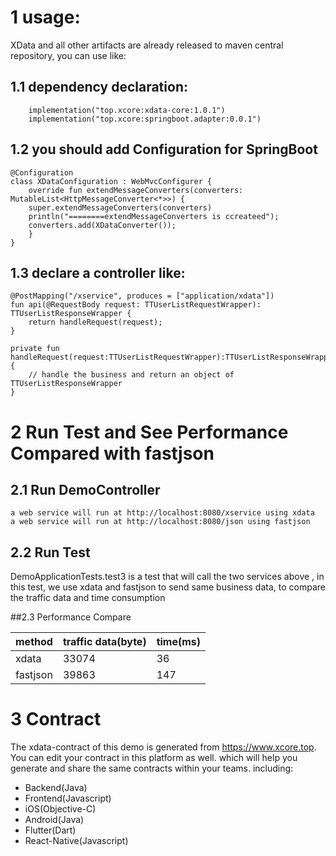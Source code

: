 
# 1 usage:
   XData and all other artifacts are already released to maven central repository, you can use like:

## 1.1 dependency declaration:

        implementation("top.xcore:xdata-core:1.0.1")
        implementation("top.xcore:springboot.adapter:0.0.1")

## 1.2 you should add Configuration for SpringBoot

    @Configuration
    class XDataConfiguration : WebMvcConfigurer {
        override fun extendMessageConverters(converters: MutableList<HttpMessageConverter<*>>) {
        super.extendMessageConverters(converters)
        println("========extendMessageConverters is ccreateed");
        converters.add(XDataConverter());
        }
    }

## 1.3  declare a controller like:


    @PostMapping("/xservice", produces = ["application/xdata"])
    fun api(@RequestBody request: TTUserListRequestWrapper): TTUserListResponseWrapper {
        return handleRequest(request);
    }

    private fun handleRequest(request:TTUserListRequestWrapper):TTUserListResponseWrapper {
        // handle the business and return an object of TTUserListResponseWrapper
    }

# 2  Run Test and See Performance Compared with fastjson

## 2.1 Run DemoController
    a web service will run at http://localhost:8080/xservice using xdata 
    a web service will run at http://localhost:8080/json using fastjson

## 2.2 Run Test
DemoApplicationTests.test3 is a test that will call the two services above , in this test, we use xdata and fastjson to send same business data, to compare the traffic data and time consumption

##2.3 Performance Compare

|method|traffic data(byte) |  time(ms) |
  |-----|-----|---------| 
|xdata|33074|36|
|fastjson|39863|147|

# 3 Contract

The xdata-contract of this demo is generated from https://www.xcore.top. You can edit your contract in this platform as well. which will help you generate and share the same contracts within your teams. 
including:
 - Backend(Java)
 - Frontend(Javascript)
 - iOS(Objective-C)
 - Android(Java)
 - Flutter(Dart)
 - React-Native(Javascript)

